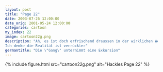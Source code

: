 ```yaml
---
layout: post
title: "Page 22"
date: 2003-07-26 12:00:00
date_orig: 2001-05-24 12:00:00
categories: cartoon
my_index: 22
image: cartoon22g.png
description: "Ah, es ist doch erfrischend draussen in der wirklichen Welt zu sein oder Es ist doch verrückt den ganzen Tag in einer Arbeitskabine eingepfercht zu sein Diese Eichhörnchen-Akrobatentruppe hat einen Kurzschluss in der Stromversorgung der Stadt verursacht hackles katarina marcus
Ich denke die Realität ist verrückter"
germantitle: "Die \"Gang\" unternimmt eine Exkursion"
---
```


{% include figure.html src="cartoon22g.png" alt="Hackles Page 22"  %}
